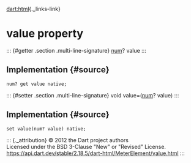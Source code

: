 [dart:html](../../dart-html/dart-html-library){._links-link}

value property
==============

::: {#getter .section .multi-line-signature}
[num](../../dart-core/num-class)? value
:::

Implementation {#source}
--------------

``` {.language-dart data-language="dart"}
num? get value native;
```

::: {#setter .section .multi-line-signature}
void value=([num](../../dart-core/num-class)? value)
:::

Implementation {#source}
--------------

``` {.language-dart data-language="dart"}
set value(num? value) native;
```

::: {._attribution}
© 2012 the Dart project authors\
Licensed under the BSD 3-Clause \"New\" or \"Revised\" License.\
<https://api.dart.dev/stable/2.18.5/dart-html/MeterElement/value.html>
:::
